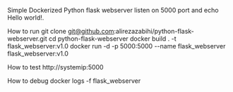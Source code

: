 Simple Dockerized Python flask webserver listen on 5000 port and echo Hello world!.

How to run
git clone git@github.com:alirezazabihi/python-flask-webserver.git
cd python-flask-webserver
docker build . -t flask_webserver:v1.0
docker run -d -p 5000:5000 --name flask_webserver flask_webserver:v1.0

How to test
http://systemip:5000

How to debug
docker logs -f flask_webserver

